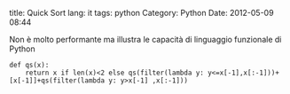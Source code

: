 title: Quick Sort
lang: it
tags: python
Category: Python
Date: 2012-05-09 08:44


Non è molto performante ma illustra le capacità di linguaggio funzionale di Python

    def qs(x):
        return x if len(x)<2 else qs(filter(lambda y: y<=x[-1],x[:-1]))+[x[-1]]+qs(filter(lambda y: y>x[-1] ,x[:-1]))